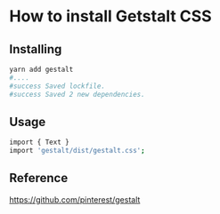 # How to install Getstalt CSS

## Installing

```bash
yarn add gestalt
#....
#success Saved lockfile.
#success Saved 2 new dependencies.
```

## Usage

```bash
import { Text }
import 'gestalt/dist/gestalt.css';
```

## Reference

<https://github.com/pinterest/gestalt>
